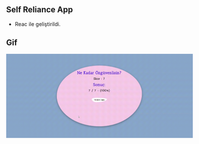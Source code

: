 ## Self Reliance App

- Reac ile geliştirildi.

## Gif

<img src="./src/image/self-reliance-v.gif"/>
